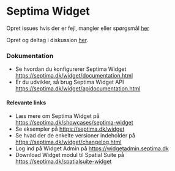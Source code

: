 # Septima Widget

Opret issues hvis der er fejl, mangler eller spørgsmål [her](https://github.com/Septima/widget-issues/issues/new/choose)

Opret og deltag i diskussion [her](https://github.com/Septima/widget-issues/discussions).

### Dokumentation
- Se hvordan du konfigurerer Septima Widget https://septima.dk/widget/documentation.html
- Er du udvikler, så brug Septima Widget API https://septima.dk/widget/apidocumentation.html

#### Relevante links
- Læs mere om Septima Widget på https://septima.dk/showcases/septima-widget
- Se eksempler på https://septima.dk/widget
- Se hvad der de enkelte versioner indeholder på https://septima.dk/widget/changelog.html
- Log ind på Widget Admin på https://widgetadmin.septima.dk
- Download Widget modul til Spatial Suite på https://septima.dk/spatialsuite-widget

